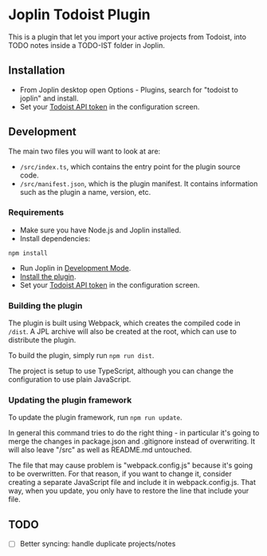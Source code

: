 # Joplin Todoist Plugin

This is a plugin that let you import your active projects from Todoist, into TODO notes inside a TODO-IST folder in
Joplin.

## Installation

- From Joplin desktop open Options - Plugins, search for "todoist to joplin" and install.
- Set your [Todoist API token](https://todoist.com/help/articles/find-your-api-token) in the configuration screen.

## Development

The main two files you will want to look at are:

- `/src/index.ts`, which contains the entry point for the plugin source code.
- `/src/manifest.json`, which is the plugin manifest. It contains information such as the plugin a name, version, etc.

### Requirements

- Make sure you have Node.js and Joplin installed.
- Install dependencies: 
```
npm install
```
- Run Joplin in [Development Mode](https://joplinapp.org/api/references/development_mode/#development-mode).
- [Install the plugin](https://joplinapp.org/api/get_started/plugins/#install-the-plugin).
- Set your [Todoist API token](https://todoist.com/help/articles/find-your-api-token) in the configuration screen.

### Building the plugin

The plugin is built using Webpack, which creates the compiled code in `/dist`. A JPL archive will also be created at the
root, which can use to distribute the plugin.

To build the plugin, simply run `npm run dist`.

The project is setup to use TypeScript, although you can change the configuration to use plain JavaScript.

### Updating the plugin framework

To update the plugin framework, run `npm run update`.

In general this command tries to do the right thing - in particular it's going to merge the changes in package.json and
.gitignore instead of overwriting. It will also leave "/src" as well as README.md untouched.

The file that may cause problem is "webpack.config.js" because it's going to be overwritten. For that reason, if you
want to change it, consider creating a separate JavaScript file and include it in webpack.config.js. That way, when you
update, you only have to restore the line that include your file.

## TODO

- [ ] Better syncing: handle duplicate projects/notes
